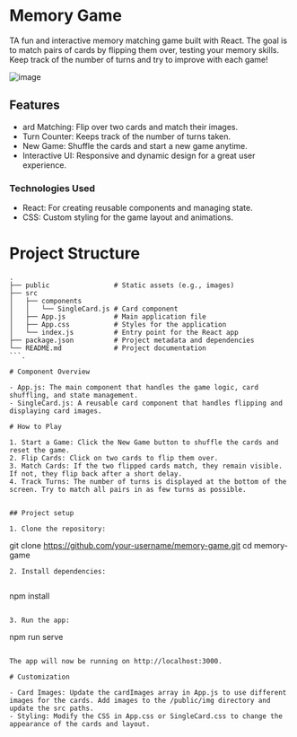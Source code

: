 # Memory Game

TA fun and interactive memory matching game built with React. The goal is to match pairs of cards by flipping them over, testing your memory skills. Keep track of the number of turns and try to improve with each game!

![image](https://github.com/user-attachments/assets/b3364808-1fad-4418-874b-98ca1e2780a3)


## Features
- ard Matching: Flip over two cards and match their images.
- Turn Counter: Keeps track of the number of turns taken.
- New Game: Shuffle the cards and start a new game anytime.
- Interactive UI: Responsive and dynamic design for a great user experience.

### Technologies Used

- React: For creating reusable components and managing state.
- CSS: Custom styling for the game layout and animations.

# Project Structure

```
.
├── public                # Static assets (e.g., images)
├── src
│   ├── components
│   │   └── SingleCard.js # Card component
│   ├── App.js            # Main application file
│   ├── App.css           # Styles for the application
│   └── index.js          # Entry point for the React app
├── package.json          # Project metadata and dependencies
└── README.md             # Project documentation
```.

# Component Overview

- App.js: The main component that handles the game logic, card shuffling, and state management.
- SingleCard.js: A reusable card component that handles flipping and displaying card images.

# How to Play

1. Start a Game: Click the New Game button to shuffle the cards and reset the game.
2. Flip Cards: Click on two cards to flip them over.
3. Match Cards: If the two flipped cards match, they remain visible. If not, they flip back after a short delay.
4. Track Turns: The number of turns is displayed at the bottom of the screen. Try to match all pairs in as few turns as possible.


## Project setup

1. Clone the repository:

```
git clone https://github.com/your-username/memory-game.git
cd memory-game
```
2. Install dependencies:
   
```
npm install
```

3. Run the app:
```
npm run serve
```

The app will now be running on http://localhost:3000.

# Customization

- Card Images: Update the cardImages array in App.js to use different images for the cards. Add images to the /public/img directory and update the src paths.
- Styling: Modify the CSS in App.css or SingleCard.css to change the appearance of the cards and layout.
